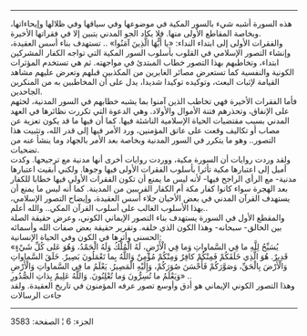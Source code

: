 ------------------------------------------------------------------------

هذه السورة أشبه شيء بالسور المكية في موضوعها وفي سياقها وفي ظلالها
وإيحاءاتها، وبخاصة المقاطع الأولى منها. فلا يكاد الجو المدني يتبين إلا
في فقراتها الأخيرة.  
والفقرات الأولى إلى ابتداء النداء: «يا أَيُّهَا الَّذِينَ آمَنُوا» .. تستهدف بناء
أسس العقيدة، وإنشاء التصور الإسلامي في القلوب بأسلوب السور المكية التي
تواجه الكفار المشركين ابتداء، وتخاطبهم بهذا التصور خطاب المبتدئ في
مواجهته. ثم هي تستخدم المؤثرات الكونية والنفسية كما تستعرض مصائر
الغابرين من المكذبين قبلهم وتعرض عليهم مشاهد القيامة لإثبات البعث،
وتوكيده توكيدا شديدا، يدل على أن المخاطبين به من المنكرين الجاحدين.  
فأما الفقرات الأخيرة فهي تخاطب الذين آمنوا بما يشبه خطابهم في السور
المدنية، لحثهم على الإنفاق، وتحذرهم فتنة الأموال والأولاد. وهي الدعوة
التي تكررت نظائرها في العهد المدني بسبب مقتضيات الحياة الإسلامية الناشئة
فيها. كما أن فيها ما قد يكون تعزية عن مصاب أو تكاليف وقعت على عاتق
المؤمنين، ورد الأمر فيها إلى قدر الله، وتثبيت هذا التصور.. وهو ما يتكرر
في السور المدنية وبخاصة بعد الأمر بالجهاد وما ينشأ عنه من تضحيات.  
ولقد وردت روايات أن السورة مكية، ووردت روايات أخرى أنها مدنية مع
ترجيحها. وكدت أميل إلى اعتبارها مكية تأثرا بأسلوب الفقرات الأولى فيها
وجوها. ولكني أبقيت اعتبارها مدنية- مع الرأي الراجح فيها- لأنه ليس ما
يمنع أن تكون الفقرات الأولى فيها خطابا للكفار بعد الهجرة سواء كانوا كفار
مكة أم الكفار القريبين من المدينة. كما أنه ليس ما يمنع أن يستهدف القرآن
المدني في بعض الأحيان جلاء أسس العقيدة، وإيضاح التصور الإسلامي، بهذا
الأسلوب الغالب على أسلوب القرآن المكي.. والله أعلم..  
والمقطع الأول في السورة يستهدف بناء التصور الإيماني الكوني، وعرض حقيقة
الصلة بين الخالق- سبحانه- وهذا الكون الذي خلقه. وتقرير حقيقة بعض صفات
الله وأسمائه الحسنى وأثرها في الكون وفي الحياة الإنسانية:  
«يُسَبِّحُ لِلَّهِ ما فِي السَّماواتِ وَما فِي الْأَرْضِ، لَهُ الْمُلْكُ وَلَهُ الْحَمْدُ، وَهُوَ عَلى كُلِّ
شَيْءٍ قَدِيرٌ. هُوَ الَّذِي خَلَقَكُمْ فَمِنْكُمْ كافِرٌ وَمِنْكُمْ مُؤْمِنٌ وَاللَّهُ بِما تَعْمَلُونَ بَصِيرٌ. خَلَقَ
السَّماواتِ وَالْأَرْضَ بِالْحَقِّ، وَصَوَّرَكُمْ فَأَحْسَنَ صُوَرَكُمْ، وَإِلَيْهِ الْمَصِيرُ. يَعْلَمُ ما فِي
السَّماواتِ وَالْأَرْضِ وَيَعْلَمُ ما تُسِرُّونَ وَما تُعْلِنُونَ. وَاللَّهُ عَلِيمٌ بِذاتِ الصُّدُورِ» ..  
وهذا التصور الكوني الإيماني هو أدق وأوسع تصور عرفه المؤمنون في تاريخ
العقيدة. ولقد جاءت الرسالات

------------------------------------------------------------------------

الجزء: 6 ¦ الصفحة: 3583
